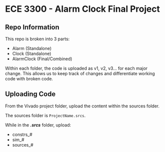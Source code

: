 # ECE 3300 - Alarm Clock Final Project

## Repo Information

This repo is broken into 3 parts:
- Alarm (Standalone)
- Clock (Standalone)
- AlarmClock (Final/Combined)

Within each folder, the code is uploaded as v1, v2, v3... for each major change. This allows us to keep track of changes and differentiate working code with broken code.

## Uploading Code

From the Vivado project folder, upload the content within the sources folder.

The sources folder is `ProjectName.srcs`. 

While in the **_.srcs_** folder, upload:
- constrs_#
- sim_#
- sources_#

